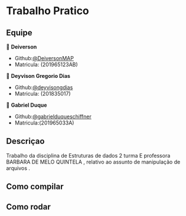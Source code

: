 # Trabalho Pratico 

## Equipe

👤 **Deiverson**

* Github:[@DeiversonMAP](https://github.com/DeiversonMAP) 
* Matricula: (201965123AB)


👤 **Deyvison Gregorio Dias**

* Github:[@deyvisongdias](https://github.com/deyvisongdias)
* Matricula: (201835017)

👤 **Gabriel Duque**

* Github:[@gabrielduqueschiffner](https://github.com/gabrielduqueschiffner)
* Matricula:(201965033A)


## Descriçao
Trabalho da disciplina de Estruturas de dados 2 turma E  professora BARBARA DE MELO QUINTELA , relativo ao assunto de manipulação de arquivos .

## Como compilar

## Como rodar
